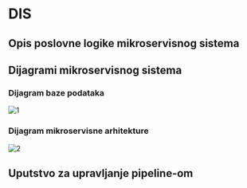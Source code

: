 # DIS

## Opis poslovne logike mikroservisnog sistema



## Dijagrami mikroservisnog sistema 

### Dijagram baze podataka

![1](https://i.ibb.co/J53j6m0/database-diagram.png) 

### Dijagram mikroservisne arhitekture

![2](https://i.ibb.co/FJbYBWx/architecture-diagram.png)

## Uputstvo za upravljanje pipeline-om
